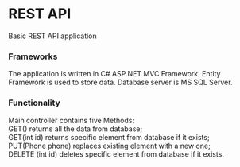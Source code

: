 <h1> REST API </h1>
Basic REST API application
<h3>Frameworks</h3>
The application is written in C# ASP.NET MVC Framework.
Entity Framework is used to store data. Database server is MS SQL Server.
<h3>Functionality</h3>
Main controller contains five Methods: </br>
GET() returns all the data from database; </br>
GET(int id) returns specific element from database if it exists; </br>
PUT(Phone phone) replaces existing element with a new one; </br>
DELETE (int id) deletes specific element from database if it exists.
